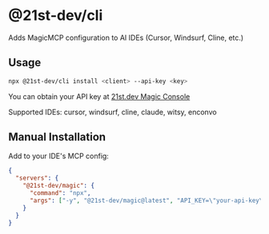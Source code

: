 # @21st-dev/cli

Adds MagicMCP configuration to AI IDEs (Cursor, Windsurf, Cline, etc.)

## Usage

```bash
npx @21st-dev/cli install <client> --api-key <key>
```

You can obtain your API key at [21st.dev Magic Console](https://21st.dev/magic/console)

Supported IDEs: cursor, windsurf, cline, claude, witsy, enconvo

## Manual Installation

Add to your IDE's MCP config:

```json
{
  "servers": {
    "@21st-dev/magic": {
      "command": "npx",
      "args": ["-y", "@21st-dev/magic@latest", "API_KEY=\"your-api-key\""]
    }
  }
}
```
